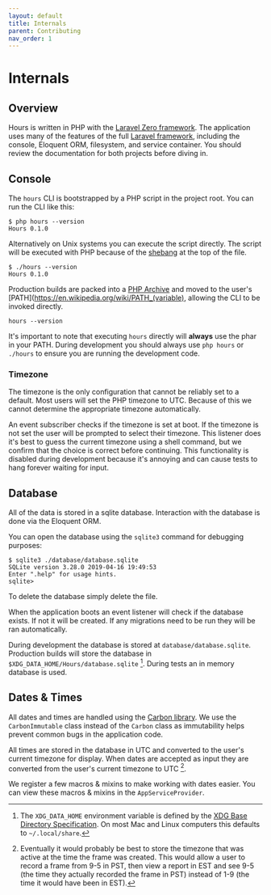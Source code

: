 ```yaml
---
layout: default
title: Internals
parent: Contributing
nav_order: 1
---
```


# Internals

## Overview

Hours is written in PHP with the [Laravel Zero framework](https://laravel-zero.com).  The application uses many of the features of the full [Laravel framework](https://laravel.com), including the console, Eloquent ORM, filesystem, and service container.  You should review the documentation for both projects before diving in.

## Console

The `hours` CLI is bootstrapped by a PHP script in the project root.  You can run the CLI like this:

```
$ php hours --version
Hours 0.1.0
```

Alternatively on Unix systems you can execute the script directly.  The script will be executed with PHP because of the [shebang](https://en.wikipedia.org/wiki/Shebang_(Unix)) at the top of the file.

```
$ ./hours --version
Hours 0.1.0
```

Production builds are packed into a [PHP Archive](https://www.php.net/manual/en/intro.phar.php) and moved to the user's [PATH](https://en.wikipedia.org/wiki/PATH_(variable), allowing the CLI to be invoked directly.

```
hours --version
```

It's important to note that executing `hours` directly will **always** use the phar in your PATH. During development you should always use `php hours` or `./hours` to ensure you are running the development code.

### Timezone

The timezone is the only configuration that cannot be reliably set to a default.  Most users will set the PHP timezone to UTC.  Because of this we cannot determine the appropriate timezone automatically.

An event subscriber checks if the timezone is set at boot.  If the timezone is not set the user will be prompted to select their timezone.  This listener does it's best to guess the current timezone using a shell command, but we confirm that the choice is correct before continuing.  This functionality is disabled during development because it's annoying and can cause tests to hang forever waiting for input.

## Database

All of the data is stored in a sqlite database.  Interaction with the database is done via the Eloquent ORM.

You can open the database using the `sqlite3` command for debugging purposes:

```console
$ sqlite3 ./database/database.sqlite
SQLite version 3.28.0 2019-04-16 19:49:53
Enter ".help" for usage hints.
sqlite>
```

To delete the database simply delete the file.

When the application boots an event listener will check if the database exists.  If not it will be created.  If any migrations need to be run they will be ran automatically.

During development the database is stored at `database/database.sqlite`.  Production builds will store the database in `$XDG_DATA_HOME/Hours/database.sqlite` [^1].  During tests an in memory database is used.

## Dates & Times

All dates and times are handled using the [Carbon library](https://carbon.nesbot.com).  We use the `CarbonImmutable` class instead of the `Carbon` class as immutability helps prevent common bugs in the application code.

All times are stored in the database in UTC and converted to the user's current timezone for display.  When dates are accepted as input they are converted from the user's current timezone to UTC [^2].

We register a few macros & mixins to make working with dates easier.  You can view these macros & mixins in the `AppServiceProvider`.

[^1]: The `XDG_DATA_HOME` environment variable is defined by the [XDG Base Directory Specification](https://specifications.freedesktop.org/basedir-spec/basedir-spec-latest.html).  On most Mac and Linux computers this defaults to `~/.local/share`.

[^2]: Eventually it would probably be best to store the timezone that was active at the time the frame was created.  This would allow a user to record a frame from 9-5 in PST, then view a report in EST and see 9-5 (the time they actually recorded the frame in PST) instead of 1-9 (the time it would have been in EST).
